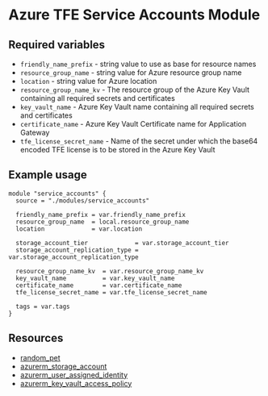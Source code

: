 # Azure TFE Service Accounts Module

## Required variables

* `friendly_name_prefix` - string value to use as base for resource names
* `resource_group_name` - string value for Azure resource group name
* `location` - string value for Azure location
* `resource_group_name_kv` - The resource group of the Azure Key Vault containing all required secrets and certificates
* `key_vault_name` - Azure Key Vault name containing all required secrets and certificates
* `certificate_name` - Azure Key Vault Certificate name for Application Gateway
* `tfe_license_secret_name` - Name of the secret under which the base64 encoded TFE license is to be stored in the Azure Key Vault

## Example usage

```hcl
module "service_accounts" {
  source = "./modules/service_accounts"

  friendly_name_prefix = var.friendly_name_prefix
  resource_group_name  = local.resource_group_name
  location             = var.location

  storage_account_tier             = var.storage_account_tier
  storage_account_replication_type = var.storage_account_replication_type

  resource_group_name_kv  = var.resource_group_name_kv
  key_vault_name          = var.key_vault_name
  certificate_name        = var.certificate_name
  tfe_license_secret_name = var.tfe_license_secret_name

  tags = var.tags
}
```

## Resources

* [random_pet](https://registry.terraform.io/providers/hashicorp/random/latest/docs/resources/pet)
* [azurerm_storage_account](https://registry.terraform.io/providers/hashicorp/azurerm/latest/docs/resources/storage_account)
* [azurerm_user_assigned_identity](https://registry.terraform.io/providers/hashicorp/azurerm/latest/docs/resources/azurerm_user_assigned_identity)
* [azurerm_key_vault_access_policy](https://registry.terraform.io/providers/hashicorp/azurerm/latest/docs/resources/azurerm_key_vault_access_policy)